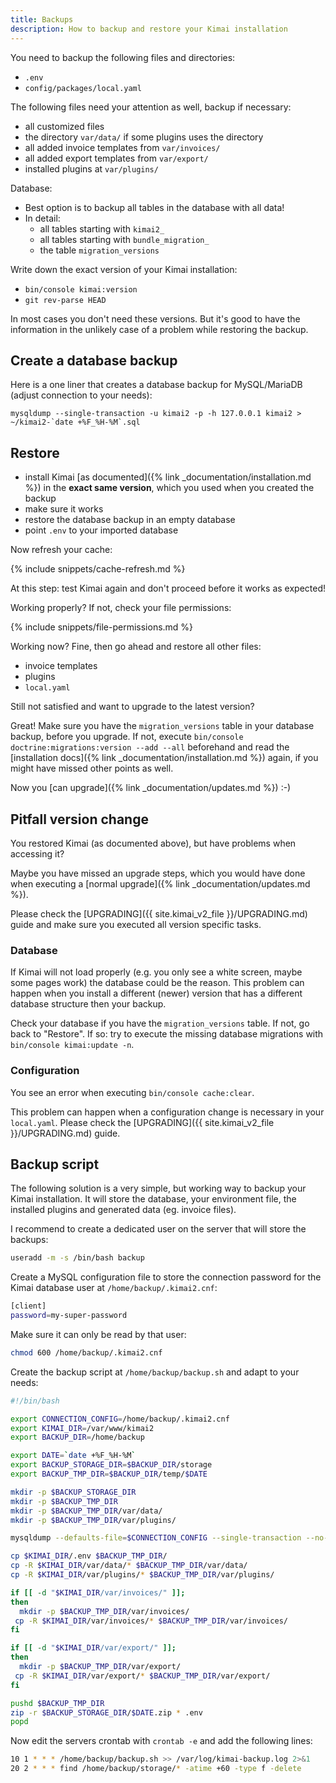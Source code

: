 ```yaml
---
title: Backups
description: How to backup and restore your Kimai installation
---
```


You need to backup the following files and directories:
- `.env`
- `config/packages/local.yaml`

The following files need your attention as well, backup if necessary:
- all customized files
- the directory `var/data/` if some plugins uses the directory
- all added invoice templates from `var/invoices/`
- all added export templates from `var/export/`
- installed plugins at `var/plugins/`

Database:
- Best option is to backup all tables in the database with all data!
- In detail: 
  - all tables starting with `kimai2_` 
  - all tables starting with `bundle_migration_` 
  - the table `migration_versions`

Write down the exact version of your Kimai installation:
- `bin/console kimai:version`
- `git rev-parse HEAD`

In most cases you don't need these versions. 
But it's good to have the information in the unlikely case of a problem while restoring the backup.  

## Create a database backup

Here is a one liner that creates a database backup for MySQL/MariaDB (adjust connection to your needs):

```
mysqldump --single-transaction -u kimai2 -p -h 127.0.0.1 kimai2 > ~/kimai2-`date +%F_%H-%M`.sql
```

## Restore 

- install Kimai [as documented]({% link _documentation/installation.md %}) in the **exact same version**, which you used when you created the backup
- make sure it works
- restore the database backup in an empty database
- point `.env` to your imported database

Now refresh your cache:

{% include snippets/cache-refresh.md %}  

At this step: test Kimai again and don't proceed before it works as expected!

Working properly? If not, check your file permissions:

{% include snippets/file-permissions.md %} 

Working now? Fine, then go ahead and restore all other files:

- invoice templates
- plugins
- `local.yaml`

Still not satisfied and want to upgrade to the latest version?

Great! Make sure you have the `migration_versions` table in your database backup, 
before you upgrade. If not, execute `bin/console doctrine:migrations:version --add --all` 
beforehand and read the [installation docs]({% link _documentation/installation.md %}) again, 
if you might have missed other points as well.

Now you [can upgrade]({% link _documentation/updates.md %}) :-)

## Pitfall version change

You restored Kimai (as documented above), but have problems when accessing it?

Maybe you have missed an upgrade steps, which you would have done when executing a [normal upgrade]({% link _documentation/updates.md %}).

Please check the [UPGRADING]({{ site.kimai_v2_file }}/UPGRADING.md) guide and make sure you executed all version specific tasks.

### Database

If Kimai will not load properly (e.g. you only see a white screen, maybe some pages work) the database could be the reason.
This problem can happen when you install a different (newer) version that has a different database structure then your backup.

Check your database if you have the `migration_versions` table. If not, go back to "Restore". 
If so: try to execute the missing database migrations with `bin/console kimai:update -n`.

### Configuration

You see an error when executing `bin/console cache:clear`.

This problem can happen when a configuration change is necessary in your `local.yaml`. 
Please check the [UPGRADING]({{ site.kimai_v2_file }}/UPGRADING.md) guide. 

## Backup script

The following solution is a very simple, but working way to backup your Kimai installation. It will store the database, your environment file, 
the installed plugins and generated data (eg. invoice files).

I recommend to create a dedicated user on the server that will store the backups:
```bash
useradd -m -s /bin/bash backup
```

Create a MySQL configuration file to store the connection password for the Kimai database user at `/home/backup/.kimai2.cnf`:
```bash
[client]
password=my-super-password
```

Make sure it can only be read by that user:
```bash
chmod 600 /home/backup/.kimai2.cnf
```

Create the backup script at `/home/backup/backup.sh` and adapt to your needs:
```bash
#!/bin/bash

export CONNECTION_CONFIG=/home/backup/.kimai2.cnf
export KIMAI_DIR=/var/www/kimai2
export BACKUP_DIR=/home/backup

export DATE=`date +%F_%H-%M`
export BACKUP_STORAGE_DIR=$BACKUP_DIR/storage
export BACKUP_TMP_DIR=$BACKUP_DIR/temp/$DATE

mkdir -p $BACKUP_STORAGE_DIR
mkdir -p $BACKUP_TMP_DIR
mkdir -p $BACKUP_TMP_DIR/var/data/
mkdir -p $BACKUP_TMP_DIR/var/plugins/

mysqldump --defaults-file=$CONNECTION_CONFIG --single-transaction --no-tablespaces -u kimai2 -h 127.0.0.1 kimai2 > $BACKUP_TMP_DIR/kimai2-$DATE.sql

cp $KIMAI_DIR/.env $BACKUP_TMP_DIR/
cp -R $KIMAI_DIR/var/data/* $BACKUP_TMP_DIR/var/data/
cp -R $KIMAI_DIR/var/plugins/* $BACKUP_TMP_DIR/var/plugins/

if [[ -d "$KIMAI_DIR/var/invoices/" ]];
then
  mkdir -p $BACKUP_TMP_DIR/var/invoices/
 cp -R $KIMAI_DIR/var/invoices/* $BACKUP_TMP_DIR/var/invoices/
fi

if [[ -d "$KIMAI_DIR/var/export/" ]];
then
  mkdir -p $BACKUP_TMP_DIR/var/export/
 cp -R $KIMAI_DIR/var/export/* $BACKUP_TMP_DIR/var/export/
fi

pushd $BACKUP_TMP_DIR
zip -r $BACKUP_STORAGE_DIR/$DATE.zip * .env
popd
```

Now edit the servers crontab with `crontab -e` and add the following lines: 

```bash
10 1 * * * /home/backup/backup.sh >> /var/log/kimai-backup.log 2>&1
20 2 * * * find /home/backup/storage/* -atime +60 -type f -delete
```

